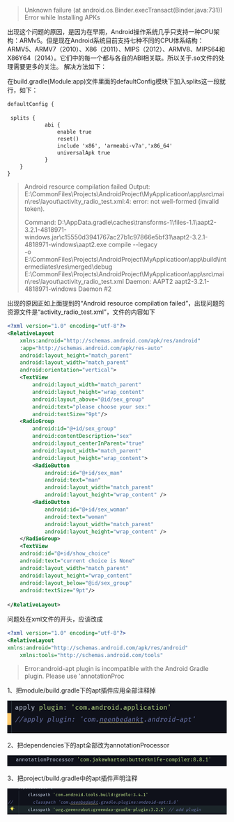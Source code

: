 > Unknown failure (at android.os.Binder.execTransact(Binder.java:731)) Error while Installing APKs

出现这个问题的原因，是因为在早期，Android操作系统几乎只支持一种CPU架构：ARMv5。但是现在Android系统目前支持七种不同的CPU体系结构：ARMV5、ARMV7（2010）、X86（2011）、MIPS（2012）、ARMV8、MIPS64和X86Y64（2014）。它们中的每一个都与各自的ABI相关联。所以关于.so文件的处理需要更多的关注。 
解决方法如下： 

在build.gradle(Module:app)文件里面的defaultConfig模块下加入splits这一段就行，如下：

```dsl
defaultConfig {

 splits {
            abi {
                enable true
                reset()
                include 'x86', 'armeabi-v7a','x86_64'
                universalApk true
            }
	}
}
```



> Android resource compilation failed
> Output:  E:\CommonFiles\Projects\AndroidProject\MyApplicatioon\app\src\main\res\layout\activity_radio_test.xml:4: error: not well-formed (invalid token).
>
> Command: D:\AppData\.gradle\caches\transforms-1\files-1.1\aapt2-3.2.1-4818971-windows.jar\c15550d3941767ac27b1c97866e5bf31\aapt2-3.2.1-4818971-windows\aapt2.exe compile --legacy \
>         -o \
>         E:\CommonFiles\Projects\AndroidProject\MyApplicatioon\app\build\intermediates\res\merged\debug \
>         E:\CommonFiles\Projects\AndroidProject\MyApplicatioon\app\src\main\res\layout\activity_radio_test.xml
> Daemon:  AAPT2 aapt2-3.2.1-4818971-windows Daemon #2

出现的原因正如上面提到的“Android resource compilation failed”，出现问题的资源文件是“activity_radio_test.xml”，文件的内容如下

```xml
<?xml version="1.0" encoding="utf-8"?>
<RelativeLayout
    xmlns:android="http://schemas.android.com/apk/res/android"
    :app="http://schemas.android.com/apk/res-auto"
    android:layout_height="match_parent"
    android:layout_width="match_parent"
    android:orientation="vertical">
    <TextView
        android:layout_width="match_parent"
        android:layout_height="wrap_content"
        android:layout_above="@id/sex_group"
        android:text="please choose your sex:"
        android:textSize="9pt"/>
    <RadioGroup
        android:id="@+id/sex_group"
        android:contentDescription="sex"
        android:layout_centerInParent="true"
        android:layout_width="match_parent"
        android:layout_height="wrap_content">
        <RadioButton
            android:id="@+id/sex_man"
            android:text="man"
            android:layout_width="match_parent"
            android:layout_height="wrap_content" />
        <RadioButton
            android:id="@+id/sex_woman"
            android:text="woman"
            android:layout_width="match_parent"
            android:layout_height="wrap_content" />
    </RadioGroup>
    <TextView
    android:id="@+id/show_choice"
    android:text="current choice is None"
    android:layout_width="match_parent"
    android:layout_height="wrap_content"
    android:layout_below="@id/sex_group"
    android:textSize="9pt"/>

</RelativeLayout>
```

问题处在xml文件的开头，应该改成

```xml
<?xml version="1.0" encoding="utf-8"?>
<RelativeLayout
xmlns:android="http://schemas.android.com/apk/res/android"
    xmlns:tools="http://schemas.android.com/tools"
```

> Error:android-apt plugin is incompatible with the Android Gradle plugin. Please use 'annotationProc

1、把module/build.gradle下的apt插件应用全部注释掉

![1558740405409](assets/1558740405409.png)

2、把dependencies下的apt全部改为annotationProcessor

![1558740445501](assets/1558740445501.png)

3、把project/build.gradle中的apt插件声明注释

![1558740462568](assets/1558740462568.png)